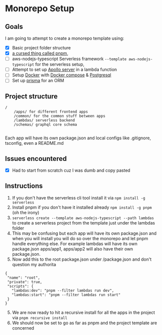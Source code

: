 # Monorepo Setup
## Goals

 I am going to attempt to create a monorepo template using:
 - [x] Basic project folder structure
 - [x]  [a cursed thing called pnpm](https://pnpm.io/),
 - [ ]  aws-nodejs-typescript Serverless framework `--template aws-nodejs-typescript` for the serverless setup, 
 - [ ]  Attempt to set up [Apollo server](https://itnext.io/how-to-build-a-serverless-apollo-graphql-server-with-aws-lambda-webpack-and-typescript-64a377739208 ) in a lambda function
 - [ ] Setup [Docker](https://docs.docker.com/get-docker/) with [Docker compose](https://docs.docker.com/compose/install/compose-plugin/) & [Postgresql](https://hub.docker.com/_/postgres)
 - [ ] Set up [prisma](https://www.prisma.io/docs/getting-started/setup-prisma) for an ORM
## Project structure
```
/
	/apps/ for different frontend apps
	/common/ for the common stuff between apps
	/lambdas/ serverless backend
	/schemas/ graphql core schema
	
```
Each app will have its own package.json and local configs like .gitignore, tsconfig, even a README.md

## Issues encountered
 - [x] Had to start from scratch cuz I was dumb and copy pasted
## Instructions 
1) If you don't have the serverless cli tool install it via `npm install -g serverless`
2) Install pnpm if you don't have it installed already `npm install -g pnpm`  (oh the irony)
3) `serverless create --template aws-nodejs-typescript --path lambdas ` to create a serverless project from the template just under the lambdas folder
4) This may be confusing but each app will have its own package.json and when you will install you will do so over the monorepo and let pnpm handle everything else. For example lambdas will have its own package.json apps/app1, apps/app2 will also have their own package.json.
5) Now add this to the root package.json under /package.json and don't question my authorita
 ```
 {
  "name": "root",
  "private": true,
  "scripts": {
    "lambdas:dev": "pnpm --filter lambdas run dev",
    "lambdas:start": "pnpm --filter lambdas run start"
  }
} 
```
5) We are now ready to hit a recursive install for all the apps in the project via `pnpm recursive install`
6) We should now be set to go as far as pnpm and the project template are concerned